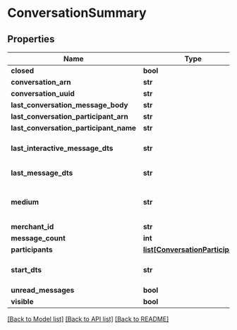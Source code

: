 # ConversationSummary

## Properties
Name | Type | Description | Notes
------------ | ------------- | ------------- | -------------
**closed** | **bool** |  | [optional] 
**conversation_arn** | **str** |  | [optional] 
**conversation_uuid** | **str** |  | [optional] 
**last_conversation_message_body** | **str** |  | [optional] 
**last_conversation_participant_arn** | **str** |  | [optional] 
**last_conversation_participant_name** | **str** |  | [optional] 
**last_interactive_message_dts** | **str** | Last interactive message date/time | [optional] 
**last_message_dts** | **str** | Last message date/time | [optional] 
**medium** | **str** | The communication medium of the customer. | [optional] 
**merchant_id** | **str** |  | [optional] 
**message_count** | **int** |  | [optional] 
**participants** | [**list[ConversationParticipant]**](ConversationParticipant.md) |  | [optional] 
**start_dts** | **str** | Start of the conversation date/time | [optional] 
**unread_messages** | **bool** |  | [optional] 
**visible** | **bool** |  | [optional] 

[[Back to Model list]](../README.md#documentation-for-models) [[Back to API list]](../README.md#documentation-for-api-endpoints) [[Back to README]](../README.md)


